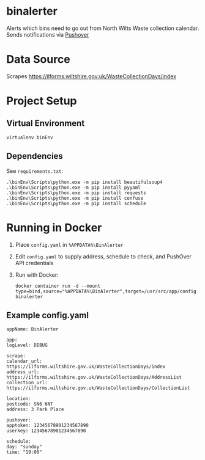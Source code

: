 # binalerter
Alerts which bins need to go out from North Wilts Waste collection calendar. Sends notifications via [Pushover](pushover.net/)

# Data Source

Scrapes https://ilforms.wiltshire.gov.uk/WasteCollectionDays/index

# Project Setup

## Virtual Environment
`virtualenv binEnv`

## Dependencies

See `requirements.txt`:

    .\binEnv\Scripts\python.exe -m pip install beautifulsoup4
    .\binEnv\Scripts\python.exe -m pip install pyyaml
    .\binEnv\Scripts\python.exe -m pip install requests
    .\binEnv\Scripts\python.exe -m pip install confuse
    .\binEnv\Scripts\python.exe -m pip install schedule    


# Running in Docker

1. Place `config.yaml` in `%APPDATA%\BinAlerter` 
2. Edit `config.yaml` to supply address, schedule to check, and PushOver API credentials
3. Run with Docker:

    ```docker container run -d --mount type=bind,source="%APPDATA%\BinAlerter",target=/usr/src/app/config binalerter```

## Example config.yaml
```
appName: BinAlerter

app:
logLevel: DEBUG

scrape:
calendar_url: https://ilforms.wiltshire.gov.uk/WasteCollectionDays/index
address_url: https://ilforms.wiltshire.gov.uk/WasteCollectionDays/AddressList
collection_url: https://ilforms.wiltshire.gov.uk/WasteCollectionDays/CollectionList

location:
postcode: SN6 6NT
address: 3 Park Place

pushover:
apptoken: 12345678901234567890
userkey: 12345678901234567890

schedule:
day: "sunday"
time: "19:00"
```